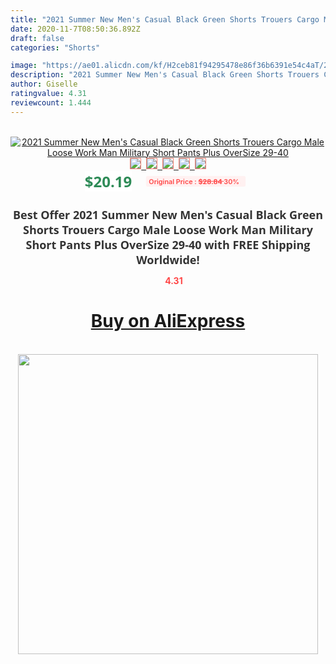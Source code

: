 ```yaml
---
title: "2021 Summer New Men's Casual Black Green Shorts Trouers Cargo Male Loose Work Man Military Short Pants Plus OverSize 29-40"
date: 2020-11-7T08:50:36.892Z
draft: false
categories: "Shorts"

image: "https://ae01.alicdn.com/kf/H2ceb81f94295478e86f36b6391e54c4aT/2021-Summer-New-Men-s-Casual-Black-Green-Shorts-Trouers-Cargo-Male-Loose-Work-Man-Military.jpg"
description: "2021 Summer New Men's Casual Black Green Shorts Trouers Cargo Male Loose Work Man Military Short Pants Plus OverSize 29-40"
author: Giselle
ratingvalue: 4.31
reviewcount: 1.444
---
```

<br>
<div style="text-align: center;">
<a href="https://s.click.aliexpress.com/e/_AVkgGl" target="_blank" rel="nofollow noopener noreferrer"><img alt="2021 Summer New Men's Casual Black Green Shorts Trouers Cargo Male Loose Work Man Military Short Pants Plus OverSize 29-40" class="magnifier-image" src="https://ae01.alicdn.com/kf/H2ceb81f94295478e86f36b6391e54c4aT/2021-Summer-New-Men-s-Casual-Black-Green-Shorts-Trouers-Cargo-Male-Loose-Work-Man-Military.jpg_640x640.jpg">
<br>
<img style="border:1px solid salmon" src="https://ae01.alicdn.com/kf/H2ceb81f94295478e86f36b6391e54c4aT/2021-Summer-New-Men-s-Casual-Black-Green-Shorts-Trouers-Cargo-Male-Loose-Work-Man-Military.jpg_120x120.jpg">&nbsp;&nbsp;<img style="border:1px solid salmon" src="https://ae01.alicdn.com/kf/Hdf21a09348154101a1d7244a6f839b58Q/2021-Summer-New-Men-s-Casual-Black-Green-Shorts-Trouers-Cargo-Male-Loose-Work-Man-Military.jpg_120x120.jpg">&nbsp;&nbsp;<img style="border:1px solid salmon" src="https://ae01.alicdn.com/kf/H7dd422bd5d68402b8ade244aa750e8d61/2021-Summer-New-Men-s-Casual-Black-Green-Shorts-Trouers-Cargo-Male-Loose-Work-Man-Military.jpg_120x120.jpg">&nbsp;&nbsp;<img style="border:1px solid salmon" src="https://ae01.alicdn.com/kf/Hcbddd3aa1a7e4e63ac68f45f5bb050095/2021-Summer-New-Men-s-Casual-Black-Green-Shorts-Trouers-Cargo-Male-Loose-Work-Man-Military.png_120x120.jpg">&nbsp;&nbsp;<img style="border:1px solid salmon" src="https://ae01.alicdn.com/kf/Hb175153b48f347ad9e92b7113f821661G/2021-Summer-New-Men-s-Casual-Black-Green-Shorts-Trouers-Cargo-Male-Loose-Work-Man-Military.jpg_120x120.jpg"></a></div><br0>
<div style="text-align: center;"><span style="background-color: white; border: 0px; box-sizing: border-box; color: seagreen; display: inline-block; font-family: &quot;open sans&quot; , &quot;arial&quot; , &quot;helvetica&quot; , sans-serif , &quot;heiti&quot;; font-size: 24px; font-stretch: inherit; font-weight: 700; line-height: inherit; margin: 0px 10px 0px 0px; padding: 0px; vertical-align: middle;">$20.19 </span>
<span style="background: rgb(255 , 241 , 241); border-radius: 3px; border: 0px; box-sizing: border-box; color: #ff4747; display: inline-block; font-family: inherit; font-size: 12px; font-stretch: inherit; font-style: inherit; font-variant: inherit; font-weight: 600; line-height: inherit; margin: 0px; padding: 2px 5px; transform: scale(0.9); vertical-align: middle;">Original Price : <b style="text-decoration: line-through;">$28.84 </b> 30%&nbsp;&nbsp;</span></div>
<h1 style="color: #333333; display: inline-block; font-family: &quot;open sans&quot; , &quot;arial&quot; , &quot;helvetica&quot; , sans-serif , &quot;heiti&quot;; font-size: 18px; font-stretch: inherit; font-weight: 700; text-align: center;">Best Offer 2021 Summer New Men's Casual Black Green Shorts Trouers Cargo Male Loose Work Man Military Short Pants Plus OverSize 29-40 with FREE Shipping Worldwide!</h1>
<div style="color: #ff4747; text-align: center;">
<img src="https://4.bp.blogspot.com/-M0ZcTcb-5uY/XleCXlxnR4I/AAAAAAAAAEc/OrjgMkXV1oMQFaCRZj5HQwOCBcu3w1FegCPcBGAYYCw/s1600/star.png" style="height: 15px;">&nbsp;<b>4.31</b></div>
<div class="button_cont" align="center"><a class="buynow_a" href="https://s.click.aliexpress.com/e/_AVkgGl" target="_blank" rel="nofollow noopener noreferrer"><H1>Buy on AliExpress</H1></a></div><br>
<div class="separator" style="clear: both; text-align: center;">
<img src="https://lh3.googleusercontent.com/-pTy5HemUv9M/XlePHvY0dAI/AAAAAAAAAE4/0nX5iRUoIWY8eMW9Dpxeirr157OZliDIgCLcBGAsYHQ/s1600/badge.gif" width="480">
</div>
